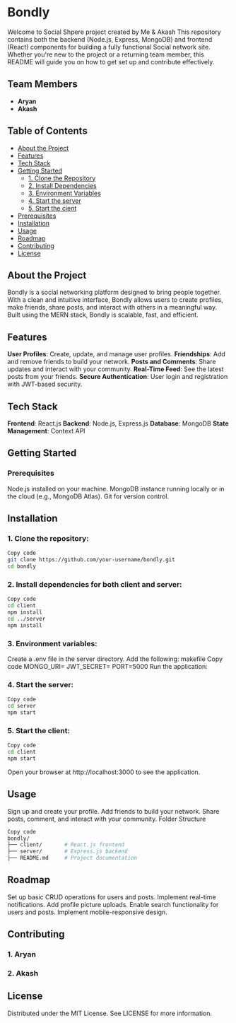 # Bondly
Welcome to Social Shpere project created by Me &amp; Akash This repository contains both the backend (Node.js, Express, MongoDB) and frontend (React) components for building a fully functional Social network site. Whether you're new to the project or a returning team member, this README will guide you on how to get set up and contribute effectively.

## Team Members
- **Aryan**
- **Akash**

## Table of Contents
- [About the Project](#about-the-project)
- [Features](#features)
- [Tech Stack](#tech-stack)
- [Getting Started](#getting-started)
  - [1. Clone the Repository](#1-clone-the-repository)
  - [2. Install Dependencies](#2-install-dependencies)
  - [3. Environment Variables](#3-environment-variables)
  - [4. Start the server](#3-start-the-server)
  - [5. Start the cient](#4-start-the-client)
- [Prerequisites](#prerequisites)
- [Installation](#installation)
- [Usage](#usage)
- [Roadmap](#roadmap)
- [Contributing](#contributing)
- [License](#license)

## About the Project

Bondly is a social networking platform designed to bring people together. With a clean and intuitive interface, Bondly allows users to create profiles, make friends, share posts, and interact with others in a meaningful way. Built using the MERN stack, Bondly is scalable, fast, and efficient.

## Features

**User Profiles**: Create, update, and manage user profiles.
**Friendships**: Add and remove friends to build your network.
**Posts and Comments**: Share updates and interact with your community.
**Real-Time Feed**: See the latest posts from your friends.
**Secure Authentication**: User login and registration with JWT-based security.


## Tech Stack

**Frontend**: React.js
**Backend**: Node.js, Express.js
**Database**: MongoDB
**State Management**: Context API 


## Getting Started

### Prerequisites
Node.js installed on your machine.
MongoDB instance running locally or in the cloud (e.g., MongoDB Atlas).
Git for version control.


## Installation
### 1. Clone the repository:
```bash
Copy code
git clone https://github.com/your-username/bondly.git
cd bondly
```
### 2. Install dependencies for both client and server:

```bash
Copy code
cd client
npm install
cd ../server
npm install
```
### 3. Environment variables:

Create a .env file in the server directory.
Add the following:
makefile
Copy code
MONGO_URI=<your-mongodb-uri>
JWT_SECRET=<your-secret-key>
PORT=5000
Run the application:

### 4. Start the server:
```bash
Copy code
cd server
npm start
```
### 5. Start the client:
```bash
Copy code
cd client
npm start
```
Open your browser at http://localhost:3000 to see the application.

## Usage

Sign up and create your profile.
Add friends to build your network.
Share posts, comment, and interact with your community.
Folder Structure
```bash
Copy code
bondly/
├── client/       # React.js frontend
├── server/       # Express.js backend
├── README.md     # Project documentation
```

## Roadmap

 Set up basic CRUD operations for users and posts.
 Implement real-time notifications.
 Add profile picture uploads.
 Enable search functionality for users and posts.
 Implement mobile-responsive design.
 
## Contributing
### 1. Aryan
### 2. Akash

## License
Distributed under the MIT License. See LICENSE for more information.


